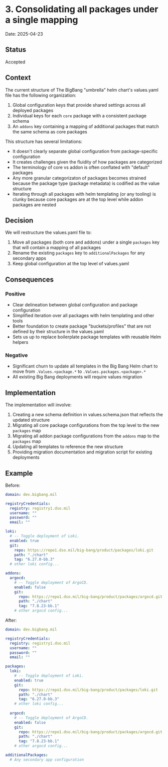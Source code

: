 # 3. Consolidating all packages under a single mapping

Date: 2025-04-23

## Status

Accepted

## Context

The current structure of The BigBang "umbrella" helm chart's values.yaml file has the following organization:

1. Global configuration keys that provide shared settings across all deployed packages
2. Individual keys for each `core` package with a consistent package schema
3. An `addons` key containing a mapping of additional packages that match the same schema as core packages

This structure has several limitations:

- It doesn't clearly separate global configuration from package-specific configuration
- It creates challenges given the fluidity of how packages are categorized
- The terminology of core vs addon is often conflated with "default" packages
- Any more granular categorizaton of packages becomes strained because the package type (package metadata) is codified as the value structure
- Iterating through all packages with helm templating (or any tooling) is clunky because core packages are at the top level while addon packages are nested

## Decision

We will restructure the values.yaml file to:

1. Move all packages (both core and addons) under a single `packages` key that will contain a mapping of all packages
2. Rename the existing `packages` key to `additionalPackages` for any secondary apps
3. Keep global configuration at the top level of values.yaml

## Consequences

### Positive

- Clear delineation between global configuration and package configuration
- Simplified iteration over all packages with helm templating and other tools
- Better foundation to create package "buckets/profiles" that are not defined by their structure in the values.yaml
- Sets us up to replace boilerplate package templates with reusable Helm helpers

### Negative

- Significant churn to update all templates in the Big Bang Helm chart to move from `.Values.<package.*` to `.Values.packages.<package>.*`
- All existing Big Bang deployments will require values migration

## Implementation

The implementation will involve:

1. Creating a new schema definition in values.schema.json that reflects the updated structure
2. Migrating all core package configurations from the top level to the new `packages` map
3. Migrating all addon package configurations from the `addons` map to the `packages` map
4. Updating all templates to reference the new structure
5. Providing migration documentation and migration script for existing deployments

## Example

Before:

```yaml
domain: dev.bigbang.mil

registryCredentials:
  registry: registry1.dso.mil
  username: ""
  password: ""
  email: ""

loki:
  # -- Toggle deployment of Loki.
  enabled: true
  git:
    repo: https://repo1.dso.mil/big-bang/product/packages/loki.git
    path: "./chart"
    tag: "6.27.0-bb.3"
  # other loki config...

addons:
  argocd:
    # -- Toggle deployment of ArgoCD.
    enabled: false
    git:
      repo: https://repo1.dso.mil/big-bang/product/packages/argocd.git
      path: "./chart"
      tag: "7.8.23-bb.1"
    # other argocd config...
```

After:

```yaml
domain: dev.bigbang.mil

registryCredentials:
  registry: registry1.dso.mil
  username: ""
  password: ""
  email: ""

packages:
  loki:
    # -- Toggle deployment of Loki.
    enabled: true
    git:
      repo: https://repo1.dso.mil/big-bang/product/packages/loki.git
      path: "./chart"
      tag: "6.27.0-bb.3"
    # other loki config...
  
  argocd:
    # -- Toggle deployment of ArgoCD.
    enabled: false
    git:
      repo: https://repo1.dso.mil/big-bang/product/packages/argocd.git
      path: "./chart"
      tag: "7.8.23-bb.1"
    # other argocd config...

additionalPackages:
  # Any secondary app configuration
```
